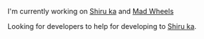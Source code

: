 I'm currently working on [Shiru ka](https://github.com/shiruka) and [Mad Wheels](https://github.com/portlek/MadWheels)

Looking for developers to help for developing to [Shiru ka](https://github.com/shiruka).
